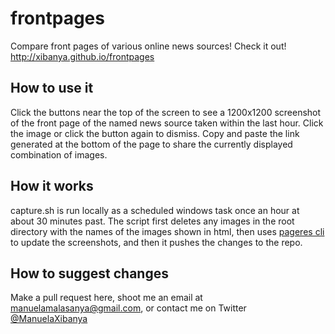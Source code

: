 # frontpages
Compare front pages of various online news sources!  Check it out!  http://xibanya.github.io/frontpages

## How to use it
Click the buttons near the top of the screen to see a 1200x1200 screenshot of the front page of the named news source taken within the last hour.  Click the image or click the button again to dismiss.  Copy and paste the link generated at the bottom of the page to share the currently displayed combination of images.

## How it works
capture.sh is run locally as a scheduled windows task once an hour at about 30 minutes past.  The script first deletes any images in the root directory with the names of the images shown in html, then uses [pageres cli](https://github.com/sindresorhus/pageres-cli) to update the screenshots, and then it pushes the changes to the repo.

## How to suggest changes
Make a pull request here, shoot me an email at manuelamalasanya@gmail.com, or contact me on Twitter [@ManuelaXibanya](http://twitter.com/manuelaxibanya)
